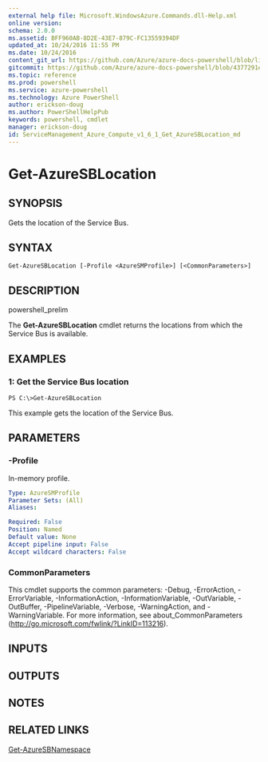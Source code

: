 ```yaml
---
external help file: Microsoft.WindowsAzure.Commands.dll-Help.xml
online version: 
schema: 2.0.0
ms.assetid: BFF960AB-8D2E-43E7-879C-FC13559394DF
updated_at: 10/24/2016 11:55 PM
ms.date: 10/24/2016
content_git_url: https://github.com/Azure/azure-docs-powershell/blob/live/azureps-cmdlets-docs/ServiceManagement/Azure.Compute/v1.6.1/Get-AzureSBLocation.md
gitcommit: https://github.com/Azure/azure-docs-powershell/blob/4377291ee360e58e2c1c5d644155daf6a0279055/azureps-cmdlets-docs/ServiceManagement/Azure.Compute/v1.6.1/Get-AzureSBLocation.md
ms.topic: reference
ms.prod: powershell
ms.service: azure-powershell
ms.technology: Azure PowerShell
author: erickson-doug
ms.author: PowerShellHelpPub
keywords: powershell, cmdlet
manager: erickson-doug
id: ServiceManagement_Azure_Compute_v1_6_1_Get_AzureSBLocation_md
---
```


# Get-AzureSBLocation

## SYNOPSIS
Gets the location of the Service Bus.

## SYNTAX

```
Get-AzureSBLocation [-Profile <AzureSMProfile>] [<CommonParameters>]
```

## DESCRIPTION
powershell_prelim

The **Get-AzureSBLocation** cmdlet returns the locations from which the Service Bus is available.

## EXAMPLES

### 1: Get the Service Bus location
```
PS C:\>Get-AzureSBLocation
```

This example gets the location of the Service Bus.

## PARAMETERS

### -Profile
In-memory profile.

```yaml
Type: AzureSMProfile
Parameter Sets: (All)
Aliases: 

Required: False
Position: Named
Default value: None
Accept pipeline input: False
Accept wildcard characters: False
```

### CommonParameters
This cmdlet supports the common parameters: -Debug, -ErrorAction, -ErrorVariable, -InformationAction, -InformationVariable, -OutVariable, -OutBuffer, -PipelineVariable, -Verbose, -WarningAction, and -WarningVariable. For more information, see about_CommonParameters (http://go.microsoft.com/fwlink/?LinkID=113216).

## INPUTS

## OUTPUTS

## NOTES

## RELATED LINKS

[Get-AzureSBNamespace](xref:ServiceManagement/Azure.Compute/v1.6.1/Get-AzureSBNamespace.md)


